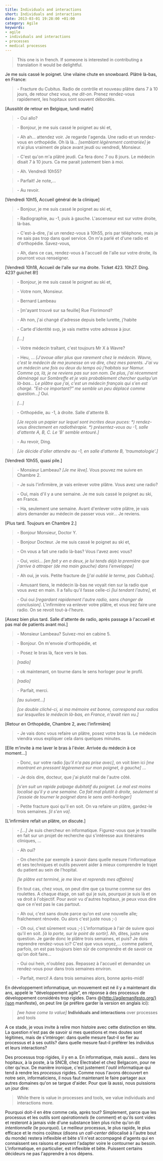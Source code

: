 ```yaml
--- 
title: Individuals and interactions
short: Individuals and interactions
date: 2013-03-01 19:28:00 +01:00
category: Agile
keywords: 
- agile
- individuals and interactions
- processes
- medical processes
---
```

> This one is in french. If someone is interested in contributing a translation it would be delightful.

Je me suis cassé le poignet. Une vilaine chute en snowboard. Plâtré là-bas, en France:

> \- Fracture du Cubitus. Radio de contrôle et nouveau plâtre dans 7 à 10 jours, de retour chez vous, _me dit-on_. Prenez rendez-vous rapidement, les hopitaux sont souvent débordés.

[Aussitôt de retour en Belgique, lundi matin]

> \- Oui allo?

> \- Bonjour, je me suis cassé le poignet au ski et,

> \- Ah ah... attendez voir. Je regarde l'agenda. Une radio et un rendez-vous en orthopédie. Oh là là... _[semblant légèrement contrariée]_ je n'ai plus vraiment de place avant jeudi ou vendredi, Monsieur.

> \- C'est qu'on m'a plâtré jeudi. Ca fera donc 7 ou 8 jours. Le médecin disait 7 à 10 jours. Ca me parait justement bien à moi.

> \- Ah. Vendredi 10h55?

> \- Parfait! Je note,...

> \- Au revoir.

[Vendredi 10h15, Accueil général de la clinique]

> \- Bonjour, je me suis cassé le poignet au ski et,

> \- Radiographie, au -1, puis à gauche. L'ascenseur est sur votre droite, là-bas.

> \- C'est-à-dire, j'ai un rendez-vous à 10h55, pris par téléphone, mais je ne sais pas trop dans quel service. On m'a parlé et d'une radio et d'orthopédie. Savez-vous,

> \- Ah, dans ce cas, rendez-vous à l'accueil de l'aîle sur votre droite, ils pourront vous renseigner.

[Vendredi 10h18, Accueil de l'aîle sur ma droite. Ticket 423. 10h27. Ding. 423? guichet 8!]

> \- Bonjour, je me suis cassé le poignet au ski et,

> \- Votre nom, Monsieur.

> \- Bernard Lambeau

> \- [m'ayant trouvé sur sa feuille] Rue Florimond?

> \- Ah non, j'ai changé d'adresse depuis belle lurette, j'habite

> \- Carte d'identité svp, je vais mettre votre adresse à jour.

> _[...]_

> \- Votre médecin traîtant, c'est toujours Mr X à Wavre?

> \- Heu, ... _[J'avoue aller plus que rarement chez le médecin. Wavre, c'est le médecin de ma jeunesse on va dire, chez mes parents. J'ai vu un médecin une fois ou deux du temps où j'habitais sur Namur. Comme ça, là, je ne reviens pas sur son nom. De plus, j'ai récemment déménagé sur Sombreffe et je vais probablement chercher quelqu'un là-bas... Le plâtre que j'ai, c'est un médecin français qui s'en est chargé. "Est-ce important?" me semble un peu déplacé comme question...]_ Oui.

> _[...]_

> \- Orthopédie, au -1, à droite. Salle d'attente B.

> _[Je reçois un papier sur lequel sont incrites deux puces: *) rendez-vous directement en radiothérapie. *) présentez-vous au -1, salle d'attente A, B, C. Le 'B' semble entouré.]_

> \- Au revoir, Ding.

> _[Je décide d'aller attendre au -1, en salle d'attente B, 'traumatologie'.]_

[Vendredi 10h55, quasi pile.]

> \- Monsieur Lambeau? _[Je me lève]_. Vous pouvez me suivre en Chambre 2.

> \- Je suis l'infirmière, je vais enlever votre plâtre. Vous avez une radio?

> \- Oui, mais d'il y a une semaine. Je me suis cassé le poignet au ski, en France.

> \- Ha, seulement une semaine. Avant d'enlever votre plâtre, je vais alors demander au médecin de passer vous voir... Je reviens.

[Plus tard. Toujours en Chambre 2.]

> \- Bonjour Monsieur, Doctor Y.

> \- Bonjour Docteur. Je me suis cassé le poignet au ski et,

> \- On vous a fait une radio là-bas? Vous l'avez avec vous?

> \- Oui, voici... _[en fait y en a deux, je lui tends déjà la première que j'arrive à attraper (de ma main gauche) dans l'enveloppe]_

> \- Ah oui, je vois. Petite fracture de _[j'ai oublié le terme, pas Cubitus]_.

> \- Amusant tiens, le médecin là-bas ne voyait rien sur la radio que vous avez en main. Il a fallu qu'il fasse celle-ci _[lui tendant l'autre]_, et

> \- Oui oui _[regardant rapidement l'autre radio, sans changer de conclusion]_. L'infirmière va enlever votre plâtre, et vous irez faire une radio. On se revoit tout-à-l'heure.

[Assez bien plus tard. Salle d'attente de radio, après passage à l'accueil et pas mal de patients avant moi.]

> \- Monsieur Lambeau? Suivez-moi en cabine 5.

> \- Bonjour. On m'envoie d'orthopédie, et

> \- Posez le bras là, face vers le bas.

> _[radio]_ 

> \- ok maintenant, on tourne dans le sens horloger pour le profil.

> _[radio]_ 

> \- Parfait, merci.

> _[au suivant...]_

> _[ce double cliché-ci, si ma mémoire est bonne, correspond aux radios sur lesquelles le médecin là-bas, en France, n'avait rien vu.]_

[Retour en Orthopédie, Chambre 2, avec l'infirmière]

> \- Je vais donc vous refaire un plâtre, posez votre bras là. Le médecin viendra vous expliquer cela dans quelques minutes.

[Elle m'invite à me laver le bras à l'évier. Arrivée du médecin à ce moment...]

> \- Donc, sur votre radio _[qu'il n'a pas prise avec]_, on voit bien ici _[me montrant en pressant légèrement sur mon poignet, à gauche]_ ...

> \- Je dois dire, docteur, que j'ai plutôt mal de l'autre côté.

> _[s'en suit un rapide palpage dubitatif du poignet. Le mal est moins localisé qu'il y a une semaine. Ca fait mal plutôt à droite, seulement si j'essaie de tourner le poignet dans le sens anti-horloger]_

> \- Petite fracture quoi qu'il en soit. On va refaire un plâtre, gardez-le trois semaines. _[il s'en va]_.

[L'infirmière refait un plâtre, on discute.]

> \- _[...]_ Je suis chercheur en informatique. Figurez-vous que je travaille en fait sur un projet de recherche qui s'intéresse aux itinéraires cliniques, ...

> \- Ah oui?

> \- On cherche par exemple à savoir dans quelle mesure l'informatique et ses techniques et outils peuvent aider à mieux comprendre le trajet du patient au sein de l'hopital.

> _[le plâtre est terminé, je me lève et reprends mes affaires]_

> En tout cas, chez vous, on peut dire que ça tourne comme sur des roulettes. A chaque étage, on sait qui je suis, pourquoi je suis là et on va droit à l'objectif. Pour avoir vu d'autres hopitaux, je peux vous dire que ce n'est pas le cas partout.

> \- Ah oui, c'est sans doute parce qu'on est une nouvelle aîle; fraîchement rénovée. Ou alors c'est juste nous ;-)

> \- Oh oui, c'est sûrement vous ;-) L'informatique à l'air de suivre quoi qu'il en soit. _[à la porte, sur le point de sortir]_. Ah, dites, juste une question. Je garde donc le plâtre trois semaines, et puis? Je dois reprendre rendez-vous ici? C'est que vous voyez,... comme patient, parfois, on est pas toujours bien sûr de comprendre et de savoir ce qu'on doit faire...

> \- Oui oui hein, n'oubliez pas. Repassez à l'accueil et demandez un rendez-vous pour dans trois semaines environ.

> \- Parfait, merci! A dans trois semaines alors, bonne après-midi!

En développement informatique, un mouvement est né il y a maintenant dix ans, appelé le "développement agile", en réponse à des processus de développement considérés trop rigides. Dans @{http://agilemanifesto.org/}{son manifeste}, on peut lire (je préfère garder la version en anglais ici):

> _[we have come to value]_ **Individuals and interactions** over processes and tools

A ce stade, je vous invite à relire mon histoire avec cette distinction en tête. La question n'est pas de savoir si mes questions et mes doutes sont légitimes, mais de s'intéroger: dans quelle mesure faut-il se fier au processus et à ses outils? dans quelle mesure faut-il préférer les individus et leurs interactions?

Des processus trop rigides, il y en a. En informatique, mais aussi... dans les hopitaux, à la poste, à la SNCB, chez Electrabel et chez Belgacom, pour ne citer qu'eux. De manière ironique, c'est justement l'*outil* informatique qui tend à rendre les *processus* rigides. Comme nous l'avons découvert en notre sein, informaticiens, il nous faut maintenant le faire partager aux autres domaines qu'on se targue d'aider. Pour que là aussi, nous puissions un jour dire:

> While there is value in processes and tools, we value individuals and interactions more.

Pourquoi doit-il en être comme cela, après tout? Simplement, parce que les processus et les outils sont *opérationnels* (le comment) et qu'ils sont vides et resteront à jamais vide d'une substance bien plus riche qu'on dit *intentionnelle* (le pourquoi). Le meilleur processus, le plus rapide, le plus efficace et le moins coûteux (disons un *call-center* délocalisé à l'autre bout du monde) restera inflexible et bête s'il n'est accompagné d'agents qui en connaissent ses raisons et peuvent l'adapter voire le contourner au besoin. L'informatique, en particulier, est inflexible et bête. Puissent certains décideurs ne pas l'apprendre à nos dépens.